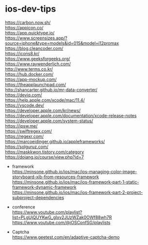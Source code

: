 # ios-dev-tips
https://carbon.now.sh/ <br>
https://appicon.co/ <br>
https://app.quicktype.io/ <br>
https://www.screensizes.app/?source=iphone&type=models&id=015&model=i12promax <br>
https://blog.cleancoder.com/ <br>
https://icons8.kr/ <br>
https://www.geeksforgeeks.org/ <br>
https://www.raywenderlich.com/ <br>
http://www.terms.co.kr/ <br>
https://hub.docker.com/ <br>
https://app-mockup.com/ <br>
https://theapplaunchpad.com/ <br>
http://shancarter.github.io/mr-data-converter/ <br>
https://deviq.com/ <br>
https://help.apple.com/xcode/mac/11.4/ <br>
https://vscode.dev/ <br>
https://developer.apple.com/kr/news/ <br>
https://developer.apple.com/documentation/xcode-release-notes <br>
https://developer.apple.com/system-status/ <br>
https://ipsw.me/ <br>
https://swiftregex.com/<br>
https://regexr.com/<br>
https://marcoeidinger.github.io/appleframeworks/<br>
https://solguruz.com/<br>
https://maskkwon.tistory.com/category<br>
https://dojang.io/course/view.php?id=7<br>

- framework <br>
https://minsone.github.io/ios/mac/ios-managing-color-image-storyboard-xib-from-resources-framework <br>
https://minsone.github.io/ios/mac/ios-framework-part-1-static-framework-dynamic-framework <br>
https://minsone.github.io/ios/mac/ios-framework-part-2-project-subproject-dependencies <br>


- conference <br>
https://www.youtube.com/playlist?list=PLgUjQUYKwG_gIxv2JUzWZak0OWf88wh7R
https://www.youtube.com/@iOSConfSG/playlists

- Captcha <br>
https://www.geetest.com/en/adaptive-captcha-demo

